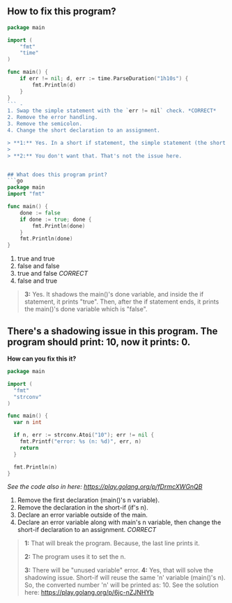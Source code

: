 ## How to fix this program?
```go
package main

import (
	"fmt"
	"time"
)

func main() {
	if err != nil; d, err := time.ParseDuration("1h10s") {
		fmt.Println(d)
	}
}
``` -
1. Swap the simple statement with the `err != nil` check. *CORRECT*
2. Remove the error handling.
3. Remove the semicolon.
4. Change the short declaration to an assignment.

> **1:** Yes. In a short if statement, the simple statement (the short declaration there) should be the first part of it. Then, after the semicolon separator, there should be a condition expression.
> 
> **2:** You don't want that. That's not the issue here.


## What does this program print?
```go
package main
import "fmt"

func main() {
	done := false
	if done := true; done {
		fmt.Println(done)
	}
	fmt.Println(done)
}
```
1. true and true
2. false and false
3. true and false *CORRECT*
4. false and true

> **3:** Yes. It shadows the main()'s done variable, and inside the if statement, it prints "true". Then, after the if statement ends, it prints the main()'s done variable which is "false".


## There's a shadowing issue in this program. The program should print: 10, now it prints: 0.

**How can you fix this it?**

```go
package main

import (
  "fmt"
  "strconv"
)

func main() {
  var n int

  if n, err := strconv.Atoi("10"); err != nil {
    fmt.Printf("error: %s (n: %d)", err, n)
    return
  }

  fmt.Println(n)
}
```

_See the code also in here: https://play.golang.org/p/fDrmcXWGnQB_

1. Remove the first declaration (main()'s n variable).
2. Remove the declaration in the short-if (if's n).
3. Declare an error variable outside of the main.
4. Declare an error variable along with main's n variable, then change the short-if declaration to an assignment. *CORRECT*

> **1:** That will break the program. Because, the last line prints it.
> 
> **2:** The program uses it to set the n.
> 
> **3:** There will be "unused variable" error.
> **4:** Yes, that will solve the shadowing issue. Short-if will reuse the same 'n' variable (main()'s n). So, the converted number 'n' will be printed as: 10. See the solution here: https://play.golang.org/p/6jc-nZJNHYb

